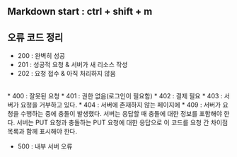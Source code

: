 ## Markdown start : ctrl + shift + m

## 오류 코드 정리

* 200 : 완벽히 성공
* 201 : 성공적 요청 & 서버가 새 리소스 작성
* 202 : 요청 접수 & 아직 처리하지 않음

</br>
* 400 : 잘못된 요청
* 401 : 권한 없음(로그인이 필요함)
* 402 : 결제 필요
* 403 : 서버가 요청을 거부하고 있다.
* 404 : 서버에 존재하지 않는 페이지에
* 409 : 서버가 요청을 수행하는 중에 충돌이 발생했다. 서버는 응답할 때 충돌에 대한 정보를 포함해야 한다. 서버는 PUT 요청과 충돌하는 PUT 요청에 대한 응답으로 이 코드를 요청 간 차이점 목록과 함께 표시해야 한다.

* 500 : 내부 서버 오류
